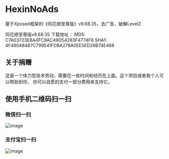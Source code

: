 # HexinNoAds
基于Xposed框架的《同花顺至尊版》v9.68.35，去广告，破解Level2

同花顺至尊版v9.68.35 下载地址：
MD5: C7A03723E8A4FC9AC49D54283F4774F8
SHA1: 4F49048487C799541FDBA278A0EE5ED28B74E488



## 关于捐赠
这是一个体力型技术劳动，需要花一些时间和经历在上面。这个项目或者我个人可以帮助到你， 你可以自愿的支付一部分费用来支持它。


## 使用手机二维码扫一扫

### 微信扫一扫 
![image](https://github.com/ohyeah521/NoAds-For-YouTube/raw/master/images/wechat.jpg)

### 支付宝扫一扫
![image](https://github.com/ohyeah521/NoAds-For-YouTube/raw/master/images/alipay.jpg)
